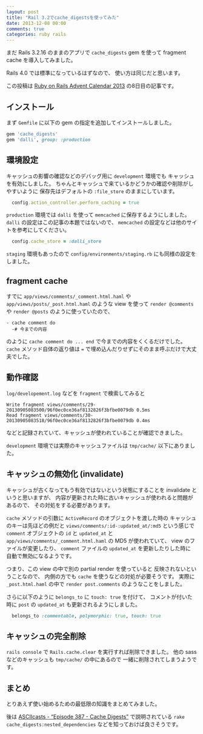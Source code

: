 ```yaml
---
layout: post
title: "Rail 3.2でcache_digestsを使ってみた"
date: 2013-12-08 00:00
comments: true
categories: ruby rails
---
```

まだ Rails 3.2.16 のままのアプリで `cache_digests` gem を使って
fragment cache を導入してみました。

Rails 4.0 では標準になっているはずなので、
使い方は同じだと思います。

この投稿は
[Ruby on Rails Advent Calendar 2013](http://qiita.com/advent-calendar/2013/ruby-on-rails)
の8日目の記事です。

<!--more-->

## インストール

まず `Gemfile` に以下の gem の指定を追加してインストールしました。

```ruby Gemfile
gem 'cache_digests'
gem 'dalli', group: :production
```

## 環境設定

キャッシュの影響の確認などのデバッグ用に `development` 環境でも
キャッシュを有効にしました。
ちゃんとキャッシュで来ているかどうかの確認や削除がしやすいように
保存先はデフォルトの `:file_store` のままにしています。

```ruby config/environments/development.rb
  config.action_controller.perform_caching = true
```

`production` 環境では `dalli` を使って `memcached` に保存するようにしました。
`dalli` の設定はこの記事の本題ではないので、
`memcached` の設定などは他のサイトを参考にしてください。

```ruby config/environments/production.rb
  config.cache_store = :dalli_store
```

`staging` 環境もあったので `config/environments/staging.rb` にも同様の設定をしました。

## fragment cache

すでに
`app/views/comments/_comment.html.haml` や
`app/views/posts/_post.html.haml` のような view を使って
`render @comments` や `render @posts` のように使っていたので、

```text app/views/comments/_comment.html.haml
- cache comment do
  -# 今までの内容
```

のように `cache comment do ... end` で今までの内容をくくるだけでした。
`cache` メソッド自体の返り値は `=` で埋め込んだりせずにそのまま呼ぶだけで大丈夫でした。

## 動作確認

`log/developement.log` などを `fragment` で検索してみると

```text log/developement.log
Write fragment views/comments/29-20130905083500/96f0ec0ce36af8132826f3bfbe0079db 0.5ms
Read fragment views/comments/30-20130905083518/96f0ec0ce36af8132826f3bfbe0079db 0.4ms
```

などと記録されていて、キャッシュが使われていることが確認できました。

`development` 環境では実際のキャッシュファイルは `tmp/cache/` 以下にありました。

## キャッシュの無効化 (invalidate)

キャッシュが古くなってもう有効ではないという状態にすることを invalidate というと思いますが、
内容が更新された時に古いキャッシュが使われると問題があるので、
その対処をする必要があります。

`cache` メソッドの引数に `ActiveRecord` のオブジェクトを渡した時の
キャッシュのキーは先ほどの例だと
`views/comments/:id-:updated_at/:md5`
という感じで `comment` オブジェクトの `id` と `updated_at` と
`app/views/comments/_comment.html.haml` の MD5 が使われていて、
view のファイルが変更したり、
`comment` ファイルの `updated_at` を更新したりした時に
自動で無効になるようです。

つまり、この view の中で別の partial render を使っていると
反映されないということなので、
内側の方でも `cache` を使うなどの対処が必要そうです。
実際に `_post.html.haml` の中で `render post.comments` のようなことをしました。

さらに以下のように `belongs_to` に `touch: true` を付けて、
コメントが付いた時に `post` の `updated_at` も更新されるようにしました。

```ruby app/models/comment.rb
  belongs_to :commentable, polymorphic: true, touch: true
```

## キャッシュの完全削除

`rails console` で `Rails.cache.clear` を実行すれば削除できました。
他の sass などのキャッシュも `tmp/cache/` の中にあるので
一緒に削除されてしまうようです。

## まとめ

とりあえず使い始めるための最低限の知識をまとめてみました。

後は
[ASCIIcasts - “Episode 387 - Cache Digests”](http://ja.asciicasts.com/episodes/387-cache-digests)
で説明されている
`rake cache_digests:nested_dependencies`
などを知っておけば良さそうです。
